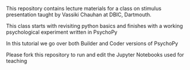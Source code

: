 This repository contains lecture materials for a class on stimulus 
presentation taught by Vassiki Chauhan at DBIC, Dartmouth. 

This class starts with revisiting python basics and finishes with a working
psychological experiment written in PsychoPy

In this tutorial we go over both Builder and Coder versions of PsychoPy

Please fork this repository to run and edit the Jupyter Notebooks used for 
teaching 
